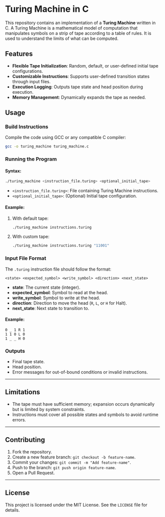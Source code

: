 # Turing Machine in C

This repository contains an implementation of a **Turing Machine** written in C. A Turing Machine is a mathematical model of computation that manipulates symbols on a strip of tape according to a table of rules. It is used to understand the limits of what can be computed.

## Features

- **Flexible Tape Initialization**: Random, default, or user-defined initial tape configurations.
- **Customizable Instructions**: Supports user-defined transition states through input files.
- **Execution Logging**: Outputs tape state and head position during execution.
- **Memory Management**: Dynamically expands the tape as needed.


## Usage

### Build Instructions

Compile the code using GCC or any compatible C compiler:

```bash
gcc -o turing_machine turing_machine.c
```

### Running the Program

#### Syntax:
```bash
./turing_machine <instruction_file.turing> <optional_initial_tape>
```

- `<instruction_file.turing>`: File containing Turing Machine instructions.
- `<optional_initial_tape>`: (Optional) Initial tape configuration.

#### Example:
1. With default tape:
   ```bash
   ./turing_machine instructions.turing
   ```

2. With custom tape:
   ```bash
   ./turing_machine instructions.turing "11001"
   ```

### Input File Format

The `.turing` instruction file should follow the format:
```
<state> <expected_symbol> <write_symbol> <direction> <next_state>
```

- **state**: The current state (integer).
- **expected_symbol**: Symbol to read at the head.
- **write_symbol**: Symbol to write at the head.
- **direction**: Direction to move the head (`R`, `L`, or `H` for Halt).
- **next_state**: Next state to transition to.

#### Example:
```
0 _ 1 R 1
1 1 0 L 0
1 _ _ H 0
```

### Outputs

- Final tape state.
- Head position.
- Error messages for out-of-bound conditions or invalid instructions.

---



## Limitations

- The tape must have sufficient memory; expansion occurs dynamically but is limited by system constraints.
- Instructions must cover all possible states and symbols to avoid runtime errors.

---

## Contributing

1. Fork the repository.
2. Create a new feature branch: `git checkout -b feature-name`.
3. Commit your changes: `git commit -m "Add feature-name"`.
4. Push to the branch: `git push origin feature-name`.
5. Open a Pull Request.

---

## License

This project is licensed under the MIT License. See the `LICENSE` file for details.

